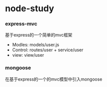 # node-study

### express-mvc
基于express的一个简单的mvc框架

- Modles: models/user.js
- Control: routes/user + service/user
- view: view/user


### mongoose
在基于express的一个的mvc模型中引入mongoose